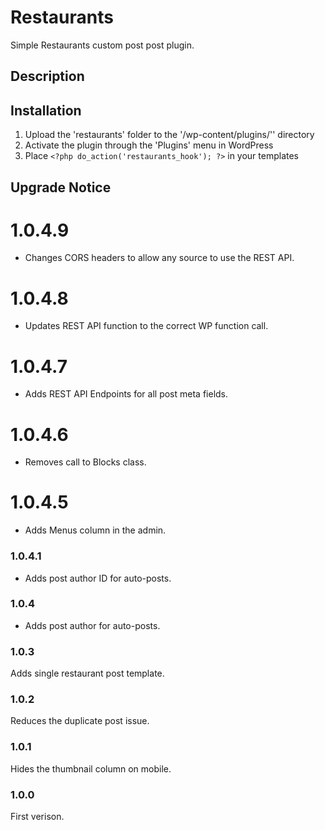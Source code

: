 # Restaurants #

Simple Restaurants custom post post plugin.



## Description ##



## Installation ##

1. Upload the 'restaurants' folder to the '/wp-content/plugins/'' directory
2. Activate the plugin through the 'Plugins' menu in WordPress
3. Place `<?php do_action('restaurants_hook'); ?>` in your templates




## Upgrade Notice ##

# 1.0.4.9 #
* Changes CORS headers to allow any source to use the REST API.

# 1.0.4.8 #
* Updates REST API function to the correct WP function call.

# 1.0.4.7 #
* Adds REST API Endpoints for all post meta fields.

# 1.0.4.6 #
* Removes call to Blocks class.

# 1.0.4.5 #
* Adds Menus column in the admin.

### 1.0.4.1 ###
* Adds post author ID for auto-posts.

### 1.0.4 ###
* Adds post author for auto-posts.

### 1.0.3 ###
Adds single restaurant post template.

### 1.0.2 ###
Reduces the duplicate post issue.

### 1.0.1 ###
Hides the thumbnail column on mobile.

### 1.0.0 ###
First verison.
